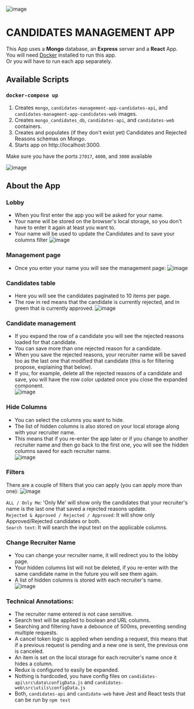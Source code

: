 ![image](https://github.com/nicolas-logo/candidates-management-app/assets/26005281/319cf622-4b01-4338-8a9c-9dd84007d924)
# CANDIDATES MANAGEMENT APP

This App uses a **Mongo** database, an **Express** server and a **React** App.\
You will need [Docker](https://www.docker.com/products/personal/) installed to run this app.\
Or you will have to run each app separately.

## Available Scripts

### `docker-compose up`
1. Creates `mongo`, `candidates-management-app-candidates-api`, and `candidates-managment-app-candidates-web` images.
2. Creates `mongo_candidates_db`, `candidates-api`, and `candidates-web` containers.
3. Creates and populates (if they don't exist yet) Candidates and Rejected Reasons schemas on Mongo.
4. Starts app on http://localhost:3000.

Make sure you have the ports `27017`, `4000`, and `3000` available

![image](https://github.com/nicolas-logo/candidates-management-app/assets/26005281/a2455c28-aaac-40fb-bf11-64b1fd926116)

## About the App
### Lobby
- When you first enter the app you will be asked for your name.
- Your name will be stored on the browser's local storage, so you don't have to enter it again at least you want to.
- Your name will be used to update the Candidates and to save your columns filter
  ![image](https://github.com/nicolas-logo/candidates-management-app/assets/26005281/31a34673-db46-49b1-a1e6-f4ca44de927b)

### Management page
- Once you enter your name you will see the management page:
![image](https://github.com/nicolas-logo/candidates-management-app/assets/26005281/85342722-ab20-4e04-afb6-0fb77f401f39)

### Candidates table
- Here you will see the candidates paginated to 10 items per page.
- The row in red means that the candidate is currently rejected, and in green that is currently approved.
![image](https://github.com/nicolas-logo/candidates-management-app/assets/26005281/9ce47580-7b8f-4f57-99e5-8587f8d42005)

### Candidate management
- If you expand the row of a candidate you will see the rejected reasons loaded for that candidate.
- You can save more than one rejected reason for a candidate.
- When you save the rejected reasons, your recruiter name will be saved too as the last one that modified that candidate (this is for filtering propose, explaining that below).
- If you, for example, delete all the rejected reasons of a candidate and save, you will have the row color updated once you close the expanded component.\
![image](https://github.com/nicolas-logo/candidates-management-app/assets/26005281/077c81bd-b047-4146-a04c-027b1c3be922)

### Hide Columns
- You can select the columns you want to hide.
- The list of hidden columns is also stored on your local storage along with your recruiter name.
- This means that if you re-enter the app later or if you change to another recruiter name and then go back to the first one, you will see the hidden columns saved for each recruiter name.\
  ![image](https://github.com/nicolas-logo/candidates-management-app/assets/26005281/fb5c5c59-050d-4460-8a1c-fadbe1a1a65c)

### Filters
There are a couple of filters that you can apply (you can apply more than one):
![image](https://github.com/nicolas-logo/candidates-management-app/assets/26005281/caaca555-4982-4515-b4f6-c08dcd54d05a)

`ALL / Only Me`: 'Only Me' will show only the candidates that your recruiter's name is the last one that saved a rejected reasons update.\
`Rejected & Approved / Rejected / Approved`: It will show only Approved/Rejected candidates or both.\
`Search text`: It will search the input text on the applicable columns.

### Change Recruiter Name
- You can change your recruiter name, it will redirect you to the lobby page.
- Your hidden columns list will not be deleted, if you re-enter with the same candidate name in the future you will see them again.
- A list of hidden columns is stored with each recruiter's name.\
![image](https://github.com/nicolas-logo/candidates-management-app/assets/26005281/f46f7f0e-8328-441c-96fd-c5caa98e641b)

### Technical Annotations:
- The recruiter name entered is not case sensitive.
- Search text will be applied to boolean and URL columns.
- Searching and filtering have a debounce of 500ms, preventing sending multiple requests.
- A cancel token logic is applied when sending a request, this means that if a previous request is pending and a new one is sent, the previous one is canceled.
- An item is set on the local storage for each recruiter's name once it hides a column.
- Redux is configured to easily be expanded.
- Nothing is hardcoded, you have config files on `candidates-api\src\data\configData.js` and `candidates-web\src\utils\configData.js`
- Both, `candidates-api` and `candidate-web` have Jest and React tests that can be run by `npm test`
